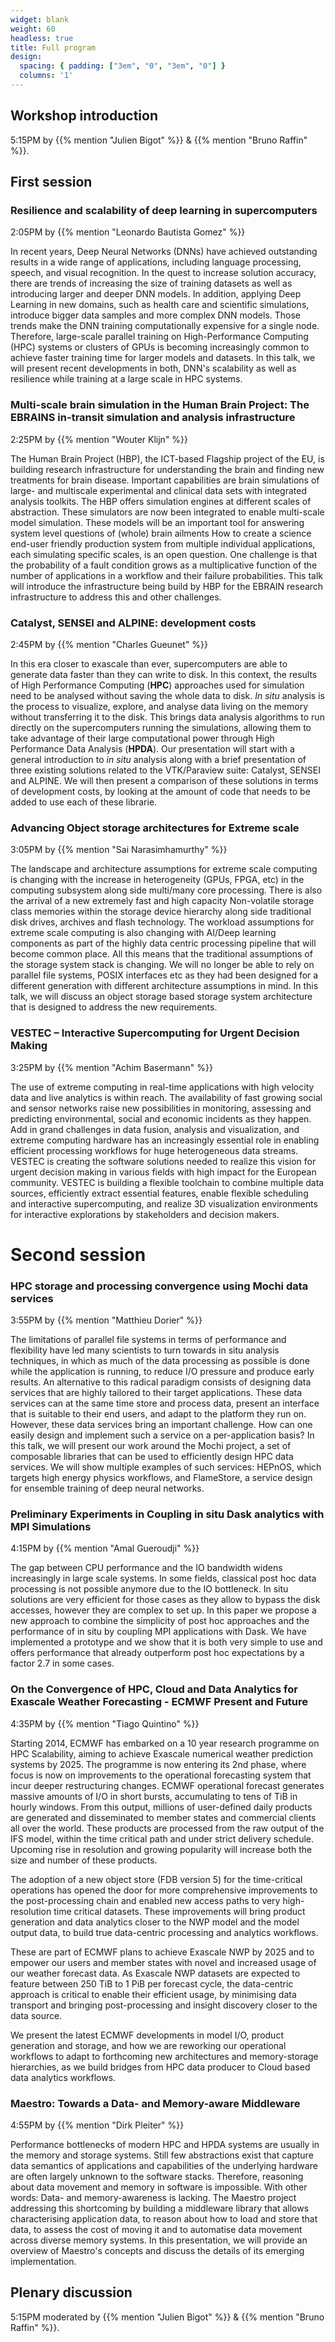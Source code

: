 ```yaml
---
widget: blank
weight: 60
headless: true
title: Full program
design:
  spacing: { padding: ["3em", "0", "3em", "0"] }
  columns: '1'
---
```


## Workshop introduction

5:15PM by {{% mention "Julien Bigot" %}} & {{% mention "Bruno Raffin" %}}.

## First session

### Resilience and scalability of deep learning in supercomputers

2:05PM by {{% mention "Leonardo Bautista Gomez" %}}

In recent years, Deep Neural Networks (DNNs) have achieved outstanding results in a wide range of applications, including language processing, speech, and visual recognition.
In the quest to increase solution accuracy, there are trends of increasing the size of training datasets as well as introducing larger and deeper DNN models.
In addition, applying Deep Learning in new domains, such as health care and scientific simulations, introduce bigger data samples and more complex DNN models.
Those trends make the DNN training computationally expensive 
for a single node.
Therefore, large-scale parallel training on High-Performance Computing (HPC) systems or clusters of GPUs is becoming increasingly common to achieve faster training time for larger models and datasets.
In this talk, we will present recent developments in both, DNN's scalability as well as resilience while training at a large scale in HPC systems.


### Multi-scale brain simulation in the Human Brain Project: The EBRAINS in-transit simulation and analysis infrastructure

2:25PM by {{% mention "Wouter Klijn" %}}


The Human Brain Project (HBP), the ICT-based Flagship project of the EU, is building research infrastructure for understanding the brain and finding new treatments for brain disease. Important capabilities are brain simulations of large- and multiscale experimental and clinical data sets with integrated analysis toolkits. The HBP offers simulation engines at different scales of abstraction. These simulators are now been integrated to enable multi-scale model simulation. These models will be an important tool for answering system level questions of (whole) brain ailments
How to create a science end-user friendly production system from multiple individual applications, each simulating specific scales, is an open question. One challenge is that the probability of a fault condition grows as a multiplicative function of the number of applications in a workflow and their failure probabilities. This talk will introduce the infrastructure being build by HBP for the EBRAIN research infrastructure to address this and other challenges.


### Catalyst, SENSEI and ALPINE: development costs

2:45PM by {{% mention "Charles Gueunet" %}}

In this era closer to exascale than ever, supercomputers are able to generate data faster than they can write to disk.
In this context, the results of High Performance Computing (**HPC**) approaches used for simulation need to be analysed
without saving the whole data to disk.
*In situ* analysis is the process to visualize, explore, and analyse data living on the memory without transferring it to
the disk. This brings data analysis algorithms to run directly on the supercomputers running the simulations, allowing
them to take advantage of their large computational power through High Performance Data Analysis (**HPDA**).
Our presentation will start with a general introduction to *in situ* analysis along with a brief presentation of three existing
solutions related to the VTK/Paraview suite: Catalyst, SENSEI and ALPINE. We will then present a comparison of these
solutions in terms of development costs, by looking at the amount of code that needs to be added to use each of these librarie.


### Advancing Object storage architectures for Extreme scale

3:05PM by {{% mention "Sai Narasimhamurthy" %}}

The landscape and architecture assumptions for extreme scale computing is changing with the increase in heterogeneity (GPUs, FPGA, etc)  in the computing subsystem along side multi/many core processing. There is also the arrival of a new extremely fast and high capacity Non-volatile storage class memories within the storage device hierarchy along side traditional disk drives, archives and flash technology. The workload assumptions for extreme scale computing is also changing with AI/Deep learning components as part of the highly data centric processing pipeline that will become common place. All this means that the traditional assumptions of the storage system stack is changing. We will no longer be able to rely on parallel file systems, POSIX interfaces etc as they had been designed for a different generation with different architecture assumptions in  mind. In this talk, we will discuss an object storage based storage system  architecture that is designed to address the new requirements.


### VESTEC – Interactive Supercomputing for Urgent Decision Making

3:25PM by {{% mention "Achim Basermann" %}}

The use of extreme computing in real-time applications with high velocity data and live analytics is within reach. The availability of fast growing social and sensor networks raise new possibilities in monitoring, assessing and predicting environmental, social and economic incidents as they happen. Add in grand challenges in data fusion, analysis and visualization, and extreme computing hardware has an increasingly essential role in enabling efficient processing workflows for huge heterogeneous data streams. VESTEC is creating the software solutions needed to realize this vision for urgent decision making in various fields with high impact for the European community. VESTEC is building a flexible toolchain to combine multiple data sources, efficiently extract essential features, enable flexible scheduling and interactive supercomputing, and realize 3D visualization environments for interactive explorations by stakeholders and decision makers.


# Second session

### HPC storage and processing convergence using Mochi data services

3:55PM by {{% mention "Matthieu Dorier" %}}

The limitations of parallel file systems in terms of performance and flexibility have led many scientists to turn towards in situ analysis techniques, in which as much of the data processing as possible is done while the application is running, to reduce I/O pressure and produce early results.
An alternative to this radical paradigm consists of designing data services that are highly tailored to their target applications.
These data services can at the same time store and process data, present an interface that is suitable to their end users, and adapt to the platform they run on.
However, these data services bring an important challenge.
How can one easily design and implement such a service on a per-application basis?
In this talk, we will present our work around the Mochi project, a set of composable libraries that can be used to efficiently design HPC data services.
We will show multiple examples of such services: HEPnOS, which targets high energy physics workflows, and FlameStore, a service design for ensemble training of deep neural networks.


### Preliminary Experiments in Coupling in situ Dask analytics with MPI Simulations

4:15PM by {{% mention "Amal Gueroudji" %}}

The gap between CPU performance and the IO bandwidth widens increasingly in large scale systems. In some fields, classical post hoc data processing is not possible anymore due to the IO bottleneck. In situ solutions are very efficient for those cases as they allow to bypass the disk accesses, however they are complex to set up. In this paper we propose a new approach to combine the simplicity of post hoc approaches and the performance of in situ by coupling MPI applications with Dask. We have implemented a prototype and we show that it is both very simple to use and offers performance that already outperform post hoc expectations by a factor 2.7 in some cases.


### On the Convergence of HPC, Cloud and Data Analytics for Exascale Weather Forecasting - ECMWF Present and Future

4:35PM by {{% mention "Tiago Quintino" %}}

Starting 2014, ECMWF has embarked on a 10 year research programme on HPC Scalability, aiming to achieve Exascale numerical weather prediction systems by 2025.
The programme is now entering its 2nd phase, where focus is now on improvements to the operational forecasting system that incur deeper restructuring changes.
ECMWF operational forecast generates massive amounts of I/O in short bursts, accumulating to tens of TiB in hourly windows.
From this output, millions of user-defined daily products are generated and disseminated to member states and commercial clients all over the world.
These products are processed from the raw output of the IFS model, within the time critical path and under strict delivery schedule.
Upcoming rise in resolution and growing popularity will increase both the size and number of these products.

The adoption of a new object store (FDB version 5) for the time-critical operations has opened the door for more
comprehensive improvements to the post-processing chain and enabled new access paths to very high-resolution time critical datasets.
These improvements will bring product generation and data analytics closer to the NWP model and the model output data,
to build true data-centric processing and analytics workflows.

These are part of ECMWF plans to achieve Exascale NWP by 2025 and to empower our users and member states with novel and
increased usage of our weather forecast data. As Exascale NWP datasets are expected to feature between 250 TiB to 1 PiB per forecast cycle,
the data-centric approach is critical to enable their efficient usage, by minimising data transport and bringing post-processing
and insight discovery closer to the data source.

We present the latest ECMWF developments in model I/O, product generation and storage,
and how we are reworking our operational workflows to adapt to forthcoming new architectures and memory-storage hierarchies,
as we build bridges from HPC data producer to Cloud based data analytics workflows.


### Maestro: Towards a Data- and Memory-aware Middleware

4:55PM by {{% mention "Dirk Pleiter" %}}


Performance bottlenecks of modern HPC and HPDA systems are usually in the memory and storage systems. Still few abstractions exist that capture data semantics of applications and capabilities of the underlying hardware are often largely unknown to the software stacks. Therefore, reasoning about data movement and memory in software is impossible. With other words: Data- and memory-awareness is lacking. The Maestro project addressing this shortcoming by building a middleware library that allows characterising application data, to reason about how to load and store that data, to assess the cost of moving it and to automatise data movement across diverse memory systems. In this presentation, we will provide an overview of Maestro's concepts and discuss the details of its emerging implementation.

## Plenary discussion

5:15PM moderated by {{% mention "Julien Bigot" %}} & {{% mention "Bruno Raffin" %}}.
